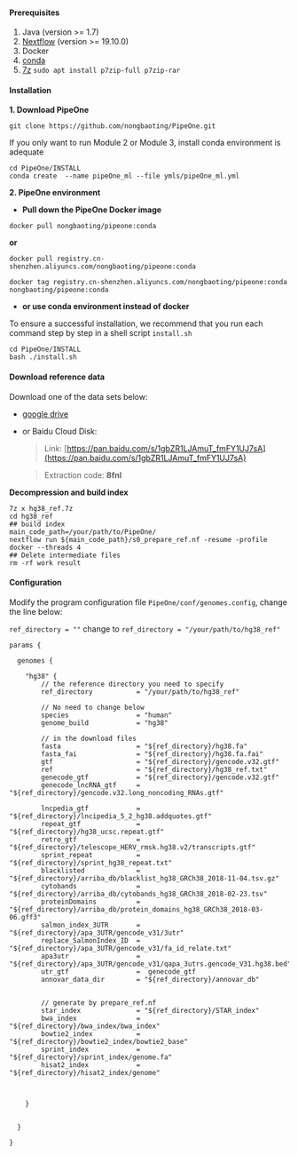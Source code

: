 
#### Prerequisites
1. Java (version >= 1.7)
2. [Nextflow](https://www.nextflow.io/) (version >= 19.10.0)
3. Docker
4. [conda](https://docs.conda.io/en/latest/miniconda.html)
5. [7z](https://www.7-zip.org/download.html) `sudo apt install p7zip-full p7zip-rar`
   
#### Installation

__1. Download PipeOne__

```
git clone https://github.com/nongbaoting/PipeOne.git
```

If you only want to run Module 2 or Module 3, install conda environment is adequate
```
cd PipeOne/INSTALL
conda create  --name pipeOne_ml --file ymls/pipeOne_ml.yml
```

__2. PipeOne environment__

* __Pull down the PipeOne Docker image__

```
docker pull nongbaoting/pipeone:conda
```

__or__
```
docker pull registry.cn-shenzhen.aliyuncs.com/nongbaoting/pipeone:conda

docker tag registry.cn-shenzhen.aliyuncs.com/nongbaoting/pipeone:conda nongbaoting/pipeone:conda
```

* __or use conda environment instead of docker__

To ensure a successful installation, we recommend that you run each command step by step in a shell script `install.sh`

```
cd PipeOne/INSTALL
bash ./install.sh
```




#### Download reference data

Download one of the data sets below:

* [google drive](https://drive.google.com/drive/folders/1XX9NgpUTRj4llgJq6dGen__-qq4qJ-c0?usp=sharing)

* or Baidu Cloud Disk:

	>Link: [https://pan.baidu.com/s/1gbZR1LJAmuT_fmFY1UJ7sA](https://pan.baidu.com/s/1gbZR1LJAmuT_fmFY1UJ7sA)

	>Extraction code: __8fnl__

__Decompression and build index__

```
7z x hg38_ref.7z
cd hg38_ref
## build index
main_code_path=/your/path/to/PipeOne/
nextflow run ${main_code_path}/s0_prepare_ref.nf -resume -profile docker --threads 4 
## Delete intermediate files
rm -rf work result
```


#### Configuration
Modify the program configuration file `PipeOne/conf/genomes.config`,  change the line below:

`ref_directory = ""` change to `ref_directory = "/your/path/to/hg38_ref"`

```
params {

  genomes {
   
	"hg38" {
		// the reference directory you need to specify
		ref_directory           = "/your/path/to/hg38_ref"

        // No need to change below
		species 				= "human"
		genome_build			= "hg38"

		// in the download files
		fasta   				= "${ref_directory}/hg38.fa"
		fasta_fai				= "${ref_directory}/hg38.fa.fai"
		gtf     				= "${ref_directory}/gencode.v32.gtf"
		ref						= "${ref_directory}/hg38_ref.txt"
		genecode_gtf  			= "${ref_directory}/gencode.v32.gtf"
		genecode_lncRNA_gtf		= "${ref_directory}/gencode.v32.long_noncoding_RNAs.gtf"
		
		lncpedia_gtf  			= "${ref_directory}/lncipedia_5_2_hg38.addquotes.gtf"
		repeat_gtf            	= "${ref_directory}/hg38_ucsc.repeat.gtf"
		retro_gtf             	= "${ref_directory}/telescope_HERV_rmsk.hg38.v2/transcripts.gtf"
		sprint_repeat 			= "${ref_directory}/sprint_hg38_repeat.txt"
		blacklisted   			= "${ref_directory}/arriba_db/blacklist_hg38_GRCh38_2018-11-04.tsv.gz"
		cytobands 				= "${ref_directory}/arriba_db/cytobands_hg38_GRCh38_2018-02-23.tsv"
		proteinDomains 			= "${ref_directory}/arriba_db/protein_domains_hg38_GRCh38_2018-03-06.gff3"
		salmon_index_3UTR		= "${ref_directory}/apa_3UTR/gencode_v31/3utr"
		replace_SalmonIndex_ID 	= "${ref_directory}/apa_3UTR/gencode_v31/fa_id_relate.txt"
		apa3utr					= "${ref_directory}/apa_3UTR/gencode_v31/qapa_3utrs.gencode_V31.hg38.bed"
		utr_gtf					=  genecode_gtf
		annovar_data_dir		= "${ref_directory}/annovar_db"


		// generate by prepare_ref.nf
		star_index 	       		= "${ref_directory}/STAR_index"
		bwa_index		        = "${ref_directory}/bwa_index/bwa_index"
		bowtie2_index			= "${ref_directory}/bowtie2_index/bowtie2_base"
		sprint_index 			= "${ref_directory}/sprint_index/genome.fa"
		hisat2_index  			= "${ref_directory}/hisat2_index/genome"

		
		
	}
	  
   
  }

}

```

